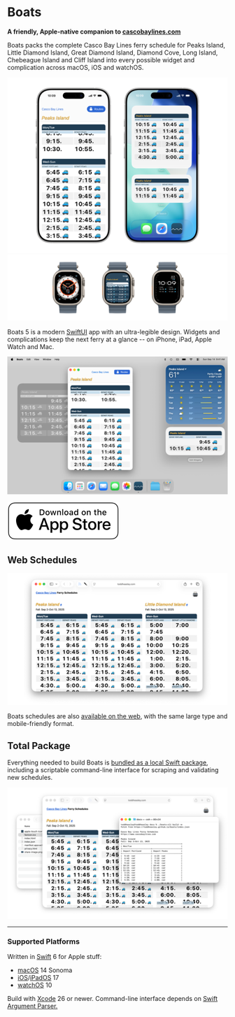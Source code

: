 # Boats

__A friendly, Apple-native companion to [cascobaylines.com](https://cascobaylines.com)__

Boats packs the complete Casco Bay Lines ferry schedule for Peaks Island, Little Diamond Island, Great Diamond Island, Diamond Cove, Long Island, Chebeague Island and Cliff Island into every possible widget and complication across macOS, iOS and watchOS.

<picture>
  <source media="(prefers-color-scheme: dark)" srcset="docs/boats-app-dark.png">
  <img src="docs/boats-app.png">
</picture>
<picture>
  <source media="(prefers-color-scheme: dark)" srcset="docs/boats-watch.png">
  <img src="docs/boats-watch.png">
</picture>

Boats 5 is a modern [SwiftUI](https://developer.apple.com/swiftui) app with an ultra-legible design. Widgets and complications keep the next ferry at a glance -- on iPhone, iPad, Apple Watch and Mac.

<picture>
  <source media="(prefers-color-scheme: dark)" srcset="docs/boats-mac-dark.png">
  <img src="docs/boats-mac.png">
</picture>  

[![Download on the App Store](docs/download.svg)](https://apps.apple.com/app/id1152562893)

## Web Schedules

<picture>
  <source media="(prefers-color-scheme: dark)" srcset="docs/boats-web-dark.png">
  <img src="docs/boats-web.png">
</picture>

Boats schedules are also [available on the web](https://toddheasley.github.io/boats), with the same large type and mobile-friendly format. 

## Total Package

Everything needed to build Boats is [bundled as a local Swift package](boats), including a scriptable command-line interface for scraping and validating new schedules.

<picture>
  <source media="(prefers-color-scheme: dark)" srcset="docs/boats-cli-dark.png">
  <img src="docs/boats-cli.png">
</picture>

---

### Supported Platforms

Written in [Swift](https://developer.apple.com/documentation/swift) 6 for Apple stuff:

* [macOS](https://developer.apple.com/macos) 14 Sonoma
* [iOS](https://developer.apple.com/ios)/[iPadOS](https://developer.apple.com/ipad) 17
* [watchOS](https://developer.apple.com/watchos) 10

Build with [Xcode](https://developer.apple.com/xcode) 26 or newer. Command-line interface depends on [Swift Argument Parser.](https://github.com/apple/swift-argument-parser)
